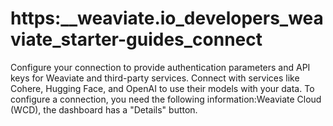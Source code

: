 # https:\_\_weaviate.io_developers_weaviate_starter-guides_connect

Configure your connection to provide authentication parameters and API keys for Weaviate and third-party services. Connect with services like Cohere, Hugging Face, and OpenAI to use their models with your data. To configure a connection, you need the following information:Weaviate Cloud (WCD), the dashboard has a "Details" button.
